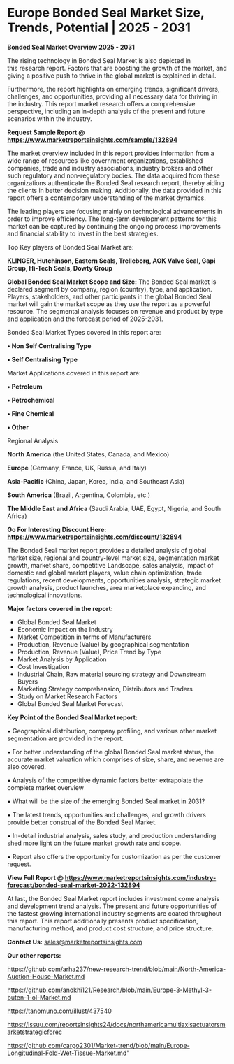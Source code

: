 # Europe Bonded Seal Market Size, Trends, Potential | 2025 - 2031

<Strong> Bonded Seal Market Overview 2025 - 2031</strong>

The rising technology in Bonded Seal Market is also depicted in this research report. Factors that are boosting the growth of the market, and giving a positive push to thrive in the global market is explained in detail.

Furthermore, the report highlights on emerging trends, significant drivers, challenges, and opportunities, providing all necessary data for thriving in the industry. This report market research offers a comprehensive perspective, including an in-depth analysis of the present and future scenarios within the industry.

<strong>Request Sample Report @ <a href=https://www.marketreportsinsights.com/sample/132894>https://www.marketreportsinsights.com/sample/132894</a></strong>

The market overview included in this report provides information from a wide range of resources like government organizations, established companies, trade and industry associations, industry brokers and other such regulatory and non-regulatory bodies. The data acquired from these organizations authenticate the Bonded Seal research report, thereby aiding the clients in better decision making. Additionally, the data provided in this report offers a contemporary understanding of the market dynamics.

The leading players are focusing mainly on technological advancements in order to improve efficiency. The long-term development patterns for this market can be captured by continuing the ongoing process improvements and financial stability to invest in the best strategies.

Top Key players of Bonded Seal Market are:

<strong>KLINGER, Hutchinson, Eastern Seals, Trelleborg, AOK Valve Seal, Gapi Group, Hi-Tech Seals, Dowty Group</strong>

<strong><b>Global Bonded Seal Market Scope and Size:</b></strong>
The Bonded Seal market is declared segment by company, region (country), type, and application. Players, stakeholders, and other participants in the global Bonded Seal market will gain the market scope as they use the report as a powerful resource. The segmental analysis focuses on revenue and product by type and application and the forecast period of 2025-2031.

Bonded Seal Market Types covered in this report are:

<strong>• Non Self Centralising Type

• Self Centralising Type</strong>

Market Applications covered in this report are:

<strong>• Petroleum

• Petrochemical

• Fine Chemical

• Other</strong> 

Regional Analysis

<strong>North America</strong> (the United States, Canada, and Mexico)

<strong>Europe</strong> (Germany, France, UK, Russia, and Italy)

<strong>Asia-Pacific</strong> (China, Japan, Korea, India, and Southeast Asia)

<strong>South America</strong> (Brazil, Argentina, Colombia, etc.)

<strong>The Middle East and Africa</strong> (Saudi Arabia, UAE, Egypt, Nigeria, and South Africa)

<strong>Go For Interesting Discount Here: <a href=https://www.marketreportsinsights.com/discount/132894>https://www.marketreportsinsights.com/discount/132894</a></strong>

The Bonded Seal market report provides a detailed analysis of global market size, regional and country-level market size, segmentation market growth, market share, competitive Landscape, sales analysis, impact of domestic and global market players, value chain optimization, trade regulations, recent developments, opportunities analysis, strategic market growth analysis, product launches, area marketplace expanding, and technological innovations.

<strong><b>Major factors covered in the report:</b></strong>
<ul>
  <li>Global Bonded Seal Market </li>
  <li>Economic Impact on the Industry</li>
  <li>Market Competition in terms of Manufacturers</li>
  <li>Production, Revenue (Value) by geographical segmentation</li>
  <li>Production, Revenue (Value), Price Trend by Type</li>
  <li>Market Analysis by Application</li>
  <li>Cost Investigation</li>
  <li>Industrial Chain, Raw material sourcing strategy and Downstream Buyers</li>
  <li>Marketing Strategy comprehension, Distributors and Traders</li>
  <li>Study on Market Research Factors</li>
  <li>Global Bonded Seal Market Forecast</li>
</ul>

<strong><b>Key Point of the Bonded Seal Market report:</b></strong>

• Geographical distribution, company profiling, and various other market segmentation are provided in the report.

• For better understanding of the global Bonded Seal market status, the accurate market valuation which comprises of size, share, and revenue are also covered.

• Analysis of the competitive dynamic factors better extrapolate the complete market overview

• What will be the size of the emerging Bonded Seal market in 2031?

• The latest trends, opportunities and challenges, and growth drivers provide better construal of the Bonded Seal Market.

• In-detail industrial analysis, sales study, and production understanding shed more light on the future market growth rate and scope.

• Report also offers the opportunity for customization as per the customer request.

<strong><b>View Full Report @ <a href=https://www.marketreportsinsights.com/industry-forecast/bonded-seal-market-2022-132894>https://www.marketreportsinsights.com/industry-forecast/bonded-seal-market-2022-132894</a></b></strong>


At last, the Bonded Seal Market report includes investment come analysis and development trend analysis. The present and future opportunities of the fastest growing international industry segments are coated throughout this report. This report additionally presents product specification, manufacturing method, and product cost structure, and price structure.

<strong>Contact Us:</strong>
sales@marketreportsinsights.com

<strong>Our other reports:</strong>

<a href=https://github.com/arha237/new-research-trend/blob/main/North-America-Auction-House-Market.md>https://github.com/arha237/new-research-trend/blob/main/North-America-Auction-House-Market.md</a>

<a href=https://github.com/anokhi121/Research/blob/main/Europe-3-Methyl-3-buten-1-ol-Market.md>https://github.com/anokhi121/Research/blob/main/Europe-3-Methyl-3-buten-1-ol-Market.md</a>

<a href=https://tanomuno.com/illust/437540>https://tanomuno.com/illust/437540</a>

<a href=https://issuu.com/reportsinsights24/docs/northamericamultiaxisactuatorsmarketstrategicforec>https://issuu.com/reportsinsights24/docs/northamericamultiaxisactuatorsmarketstrategicforec</a>

<a href=https://github.com/cargo2301/Market-trend/blob/main/Europe-Longitudinal-Fold-Wet-Tissue-Market.md>https://github.com/cargo2301/Market-trend/blob/main/Europe-Longitudinal-Fold-Wet-Tissue-Market.md</a>"
